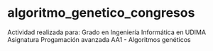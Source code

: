 # algoritmo_genetico_congresos

Actividad realizada para:
Grado en Ingeniería Informática en UDIMA
Asignatura Progamación avanzada
AA1 - Algoritmos genéticos 
